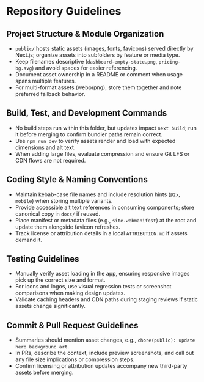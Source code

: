 # Repository Guidelines

## Project Structure & Module Organization
- `public/` hosts static assets (images, fonts, favicons) served directly by Next.js; organize assets into subfolders by feature or media type.
- Keep filenames descriptive (`dashboard-empty-state.png`, `pricing-bg.svg`) and avoid spaces for easier referencing.
- Document asset ownership in a README or comment when usage spans multiple features.
- For multi-format assets (webp/png), store them together and note preferred fallback behavior.

## Build, Test, and Development Commands
- No build steps run within this folder, but updates impact `next build`; run it before merging to confirm bundler paths remain correct.
- Use `npm run dev` to verify assets render and load with expected dimensions and alt text.
- When adding large files, evaluate compression and ensure Git LFS or CDN flows are not required.

## Coding Style & Naming Conventions
- Maintain kebab-case file names and include resolution hints (`@2x`, `mobile`) when storing multiple variants.
- Provide accessible alt text references in consuming components; store canonical copy in `docs/` if reused.
- Place manifest or metadata files (e.g., `site.webmanifest`) at the root and update them alongside favicon refreshes.
- Track license or attribution details in a local `ATTRIBUTION.md` if assets demand it.

## Testing Guidelines
- Manually verify asset loading in the app, ensuring responsive images pick up the correct size and format.
- For icons and logos, use visual regression tests or screenshot comparisons when making design updates.
- Validate caching headers and CDN paths during staging reviews if static assets change significantly.

## Commit & Pull Request Guidelines
- Summaries should mention asset changes, e.g., `chore(public): update hero background art`.
- In PRs, describe the context, include preview screenshots, and call out any file size implications or compression steps.
- Confirm licensing or attribution updates accompany new third-party assets before merging.
